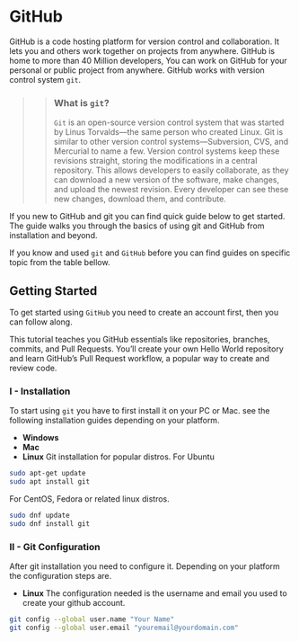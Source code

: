 # GitHub

GitHub is a code hosting platform for version control and collaboration. It lets you and others work together on
projects from anywhere. GitHub is home to more than 40 Million developers, You can work on GitHub for your personal
or public project from anywhere. GitHub works with version control system `git`. 

>> ### What is `git`? 
>> `Git` is an open-source version control system that was  started by Linus Torvalds—the same person who created Linux.
Git is similar to other version control systems—Subversion, CVS, and Mercurial to name a few. Version control systems 
keep these revisions straight, storing the modifications in a central repository. This allows developers to easily 
collaborate, as they can download a new version of the software, make changes, and upload the newest revision. 
Every developer can see these new changes, download them, and contribute.

If you new to GitHub and git you can find quick guide below to get started. The guide walks you through the basics
of using git and GitHub from installation and beyond.

If you know and used `git` and `GitHub` before you can find guides on specific topic from the table bellow.

## Getting Started

To get started using `GitHub` you need to create an account first, then you can follow along.

This tutorial teaches you GitHub essentials like repositories, branches, commits, and Pull Requests. You’ll create 
your own Hello World repository and learn GitHub’s Pull Request workflow, a popular way to create and review code.

### I - Installation

To start using `git` you have to first install it on your PC or Mac. see the following installation guides depending
on your platform.

* **Windows**
* **Mac**
* **Linux**
Git installation for popular distros.
For Ubuntu
```bash
sudo apt-get update
sudo apt install git
```

For CentOS, Fedora or related linux distros.
```bash
sudo dnf update
sudo dnf install git
```

### II - Git Configuration

After git installation you need to configure it. Depending on your platform the configuration steps are.
* **Linux**
The configuration needed is the username and email you used to create your github account.
```bash
git config --global user.name "Your Name"
git config --global user.email "youremail@yourdomain.com"
```
